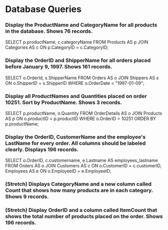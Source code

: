 # Database Queries

### Display the ProductName and CategoryName for all products in the database. Shows 76 records.

SELECT 
	p.productName, 
    c.categoryName 
FROM Products AS p
JOIN Categories AS c ON p.CategoryID = c.CategoryID;

### Display the OrderID and ShipperName for all orders placed before January 9, 1997. Shows 161 records.

SELECT 
	o.OrderId,
    s.ShipperName
FROM Orders AS o
JOIN Shippers AS s ON o.ShipperID = s.ShipperID
WHERE o.OrderDate < "1997-01-09";


### Display all ProductNames and Quantities placed on order 10251. Sort by ProductName. Shows 3 records.

SELECT 
	p.productName,
    o.Quantity
FROM OrderDetails AS o
JOIN Products AS p ON o.productID = p.productID
WHERE o.OrderID = 10251
ORDER BY p.productName;

### Display the OrderID, CustomerName and the employee's LastName for every order. All columns should be labeled clearly. Displays 196 records.

SELECT 
    o.OrderID,
    c.customername,
    e.Lastname AS employees_lastname
FROM Orders AS o
JOIN Customers AS c ON o.CustomerID = c.customerID,
Employees AS e ON o.EmployeeID = e.EmployeeID;

### (Stretch)  Displays CategoryName and a new column called Count that shows how many products are in each category. Shows 9 records.

### (Stretch) Display OrderID and a  column called ItemCount that shows the total number of products placed on the order. Shows 196 records. 